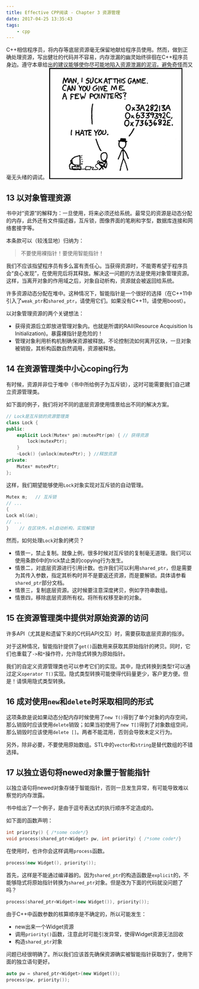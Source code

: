 ```yaml
---
title: Effective CPP阅读 - Chapter 3 资源管理
date: 2017-04-25 13:35:43
tags:
    - cpp
---
```

C++相信程序员，将内存等底层资源毫无保留地献给程序员使用。然而，做到正确处理资源，写出健壮的代码并不容易，内存泄漏的幽灵始终徘徊在C++程序员身边。遵守本章给出的建议能够使你尽可能地陷入资源泄漏的泥沼，避免奇怪而又毫无头绪的调试。
![Pointer是什么？](/img/effectivecpp_02_pointers.png)
<!-- more -->

## 13 以对象管理资源
书中对“资源”的解释为：一旦使用，将来必须还给系统。最常见的资源是动态分配的内存，此外还有文件描述器，互斥锁，图像界面的笔刷和字型，数据库连接和网络套接字等。

本条款可以（较浅显地）归纳为：
> 不要使用裸指针！要使用智能指针！

我们不应该指望程序员有多么富有责任心。当获得资源时，不能寄希望于程序员会“良心发现”，在使用完后将其释放。解决这一问题的方法是使用对象管理资源。这样，当离开对象的作用域之后，对象自动析构，资源就会被返回给系统。

许多资源动态分配在堆中。这种情况下，智能指针是一个很好的选择（在C++11中引入了`weak_ptr`和`shared_ptr`，请使用它们。如果没有C++11，请使用boost）。

以对象管理资源的两个关键想法：
- 获得资源后立即放进管理对象内。也就是所谓的RAII(Resource Acquisition Is Initialization)。暴露裸指针是危险的！
- 管理对象利用析构机制确保资源被释放。不论控制流如何离开区块，一旦对象被销毁，其析构函数自然调用，资源被释放。

## 14 在资源管理类中小心coping行为
有时候，资源并非位于堆中（书中所给例子为互斥锁），这时可能需要我们自己建立资源管理类。

如下面的例子，我们将对不同的底层资源使用情景给出不同的解决方案。

``` cpp
// Lock是互斥锁的资源管理类
class Lock {
public:
    explicit Lock(Mutex* pm):mutexPtr(pm) { // 获得资源
        lock(mutexPtr);
    }
    ~Lock() {unlock(mutexPtr); } //释放资源
private:
    Mutex* mutexPtr;
};
```
这样，我们期望能够使用`Lock`对象实现对互斥锁的自动管理。

``` cpp
Mutex m;   // 互斥锁
// ...
{
Lock ml(&m);
// ...
}    // 在区块外，ml自动析构，实现解锁
```

然而，如何处理`Lock`对象的拷贝？

- 情景一，禁止复制。就像上例，很多时候对互斥锁的复制毫无道理。我们可以使用条款6中的trick禁止类的copying行为发生。
- 情景二，对底层资源进行引用计数。也许我们可以利用`shared_ptr`，但是需要为其传入参数，指定其析构时并不是要返还资源，而是要解锁。具体请参看`shared_ptr`部分文档。
- 情景三，复制底层资源。这时候要注意深度拷贝，例如字符串数组。
- 情景四，移除底层资源所有权。将所有权移至新的对象。

## 15 在资源管理类中提供对原始资源的访问
许多API（尤其是和遗留下来的C代码API交互）时，需要获取底层资源的指涉。

对于这种情况，智能指针提供了`get()`函数用来获取其原始指针的拷贝。同时，它们也重载了`->`和`*`操作符，允许隐式转换为原始指针。

我们的自定义资源管理类也可以参考它们的实现。其中，隐式转换到类型`T`可以通过定义`operator T()`实现。隐式类型转换可能使得代码量更少，客户更方便。但是！请慎用隐式类型转换。

## 16 成对使用`new`和`delete`时采取相同的形式
这项条款是说如果动态分配内存时候使用了`new T()`得到了单个对象的内存空间，那么销毁时应该使用`delete`销毁；如果当初使用了`new T[]`得到了对象数组空间，那么销毁时应该使用`delete []`。两者不能混用，否则会导致未定义行为。

另外，除非必要，不要使用原始数组。STL中的`vector`和`string`是替代数组的不错选择。

## 17 以独立语句将newed对象置于智能指针
以独立语句将newed对象存储于智能指针，否则一旦发生异常，有可能导致难以察觉的内存泄露。

书中给出了一个例子，是由于逗号表达式的执行顺序不定造成的。

如下面的函数声明：

``` cpp
int priority() { /*some code*/}
void process(shared_ptr<Widget> pw, int priority) { /*some code*/}
```
在使用时，也许你会这样调用`process`函数。

``` cpp
process(new Widget(), priority());
```
首先，这样是不能通过编译器的。因为`shared_ptr`的构造函数是`explicit`的，不能够隐式将原始指针转换为`shared_ptr`对象。但是改为下面的代码就没问题了吗？

``` cpp
process(shared_ptr<Widget>(new Widget()), priority());
```

由于C++中函数参数的核算顺序是不确定的，所以可能发生：

- new出来一个Widget资源
- 调用`priority()`函数，注意此时可能引发异常，使得Widget资源无法回收
- 构造`shared_ptr`对象

问题已经很明确了。所以我们应该首先确保资源确实被智能指针获取到了，使用下面的独立语句更好。

``` cpp
auto pw = shared_ptr<Widget>(new Widget());
process(pw, priority());
```
